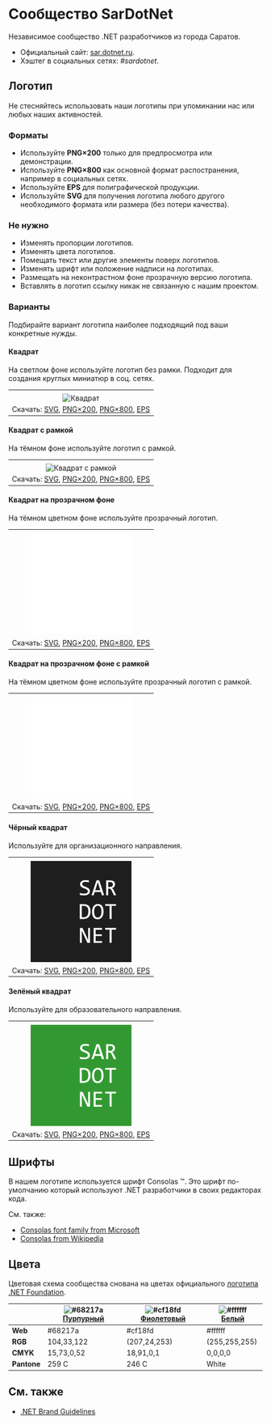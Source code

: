 ﻿# Сообщество SarDotNet

Независимое сообщество .NET разработчиков из города Саратов.

- Официальный сайт: [sar.dotnet.ru](https://sar.dotnet.ru/).
- Хэштег в социальных сетях: _#sardotnet_.

## Логотип

Не стесняйтесь использовать наши логотипы при упоминании нас или любых наших активностей.

### Форматы

- Используйте **PNG×200** только для предпросмотра или демонстрации.
- Используйте **PNG×800** как основной формат распостранения, например в социальных сетях.
- Используйте **EPS** для полиграфической продукции.
- Используйте **SVG** для получения логотипа любого другого необходимого формата или размера (без потери качества).

### Не нужно

- Изменять пропорции логотипов.
- Изменять цвета логотипов.
- Помещать текст или другие элементы поверх логотипов.
- Изменять шрифт или положение надписи на логотипах.
- Размещать на неконтрастном фоне прозрачную версию логотипа.
- Вставлять в логотип ссылку никак не связанную с нашим проектом.

### Варианты

Подбирайте вариант логотипа наиболее подходящий под ваши конкретные нужды.

#### Квадрат

На светлом фоне используйте логотип без рамки. Подходит для создания круглых миниатюр в соц. сетях.

|       |
| :---: |
|       |
| ![Квадрат](sardotnet-logo-squared-200.png) |
| Скачать: [SVG](https://raw.githubusercontent.com/DotNetRu/BrandBook/master/Logo/Sar/sardotnet-logo-squared.svg), [PNG×200](https://raw.githubusercontent.com/DotNetRu/BrandBook/master/Logo/Sar/sardotnet-logo-squared-200.png), [PNG×800](https://raw.githubusercontent.com/DotNetRu/BrandBook/master/Logo/Sar/sardotnet-logo-squared-800.png), [EPS](https://raw.githubusercontent.com/DotNetRu/BrandBook/master/Logo/Sar/sardotnet-logo-squared.eps) |

#### Квадрат с рамкой

На тёмном фоне используйте логотип с рамкой.

|       |
| :---: |
|       |
| ![Квадрат с рамкой](sardotnet-logo-squared-bordered-200.png) |
| Скачать: [SVG](https://raw.githubusercontent.com/DotNetRu/BrandBook/master/Logo/Sar/sardotnet-logo-squared-bordered.svg), [PNG×200](https://raw.githubusercontent.com/DotNetRu/BrandBook/master/Logo/Sar/sardotnet-logo-squared-bordered-200.png), [PNG×800](https://raw.githubusercontent.com/DotNetRu/BrandBook/master/Logo/Sar/sardotnet-logo-squared-bordered-800.png), [EPS](https://raw.githubusercontent.com/DotNetRu/BrandBook/master/Logo/Sar/sardotnet-logo-squared-bordered.eps) |

#### Квадрат на прозрачном фоне

На тёмном цветном фоне используйте прозрачный логотип.

|       |
| :---: |
|       |
| ![Квадрат на прозрачном фоне](sardotnet-logo-squared-white-200.png) |
| Скачать: [SVG](https://raw.githubusercontent.com/DotNetRu/BrandBook/master/Logo/Sar/sardotnet-logo-squared-white.svg), [PNG×200](https://raw.githubusercontent.com/DotNetRu/BrandBook/master/Logo/Sar/sardotnet-logo-squared-white-200.png), [PNG×800](https://raw.githubusercontent.com/DotNetRu/BrandBook/master/Logo/Sar/sardotnet-logo-squared-white-800.png), [EPS](https://raw.githubusercontent.com/DotNetRu/BrandBook/master/Logo/Sar/sardotnet-logo-squared-white.eps) |

#### Квадрат на прозрачном фоне с рамкой

На тёмном цветном фоне используйте прозрачный логотип с рамкой.

|       |
| :---: |
|       |
| ![Квадрат на прозрачном фоне с рамкой](sardotnet-logo-squared-white-bordered-200.png) |
| Скачать: [SVG](https://raw.githubusercontent.com/DotNetRu/BrandBook/master/Logo/Sar/sardotnet-logo-squared-white-bordered.svg), [PNG×200](https://raw.githubusercontent.com/DotNetRu/BrandBook/master/Logo/Sar/sardotnet-logo-squared-white-bordered-200.png), [PNG×800](https://raw.githubusercontent.com/DotNetRu/BrandBook/master/Logo/Sar/sardotnet-logo-squared-white-bordered-800.png), [EPS](https://raw.githubusercontent.com/DotNetRu/BrandBook/master/Logo/Sar/sardotnet-logo-squared-white-bordered.eps) |

#### Чёрный квадрат

Используйте для организационного направления.

|       |
| :---: |
|       |
| ![Чёрный квадрат](sardotnet-logo-squared-black-200.png) |
| Скачать: [SVG](https://raw.githubusercontent.com/DotNetRu/BrandBook/master/Logo/Sar/sardotnet-logo-squared-black.svg), [PNG×200](https://raw.githubusercontent.com/DotNetRu/BrandBook/master/Logo/Sar/sardotnet-logo-squared-black-200.png), [PNG×800](https://raw.githubusercontent.com/DotNetRu/BrandBook/master/Logo/Sar/sardotnet-logo-squared-black-800.png), [EPS](https://raw.githubusercontent.com/DotNetRu/BrandBook/master/Logo/Sar/sardotnet-logo-squared-black.eps) |

#### Зелёный квадрат

Используйте для образовательного направления.

|       |
| :---: |
|       |
| ![Зелёный квадрат](sardotnet-logo-squared-green-200.png) |
| Скачать: [SVG](https://raw.githubusercontent.com/DotNetRu/BrandBook/master/Logo/Sar/sardotnet-logo-squared-green.svg), [PNG×200](https://raw.githubusercontent.com/DotNetRu/BrandBook/master/Logo/Sar/sardotnet-logo-squared-green-200.png), [PNG×800](https://raw.githubusercontent.com/DotNetRu/BrandBook/master/Logo/Sar/sardotnet-logo-squared-green-800.png), [EPS](https://raw.githubusercontent.com/DotNetRu/BrandBook/master/Logo/Sar/sardotnet-logo-squared-green.eps) |

## Шрифты

В нашем логотипе используется шрифт Consolas ™. Это шрифт по-умолчанию который используют .NET разработчики в своих редакторах кода.

См. также:

- [Consolas font family from Microsoft](https://docs.microsoft.com/en-us/typography/font-list/consolas)
- [Consolas from Wikipedia](https://en.wikipedia.org/wiki/Consolas)

## Цвета

Цветовая схема сообщества снована на цветах официального [логотипа .NET Foundation](https://github.com/dotnet/swag/tree/master/logo).

|             | ![#68217a](https://placehold.it/15/68217a/ffffff?text=+) [Пурпурный](https://www.color-hex.com/color/68217a) | ![#cf18fd](https://placehold.it/15/cf18fd/ffffff?text=+) [Фиолетовый](https://www.color-hex.com/color/cf18fd) | ![#ffffff](https://placehold.it/15/ffffff/ffffff?text=+) [Белый](https://www.color-hex.com/color/ffffff) |
| ----------- | ---------- | ------------ | ------------- |
| **Web**     | #68217a    | #cf18fd      | #ffffff       |
| **RGB**     | 104,33,122 | (207,24,253) | (255,255,255) |
| **CMYK**    | 15,73,0,52 | 18,91,0,1    | 0,0,0,0       |
| **Pantone** | 259 C      | 246 C        | White         |

## См. также

- [.NET Brand Guidelines](https://github.com/dotnet/brand)


